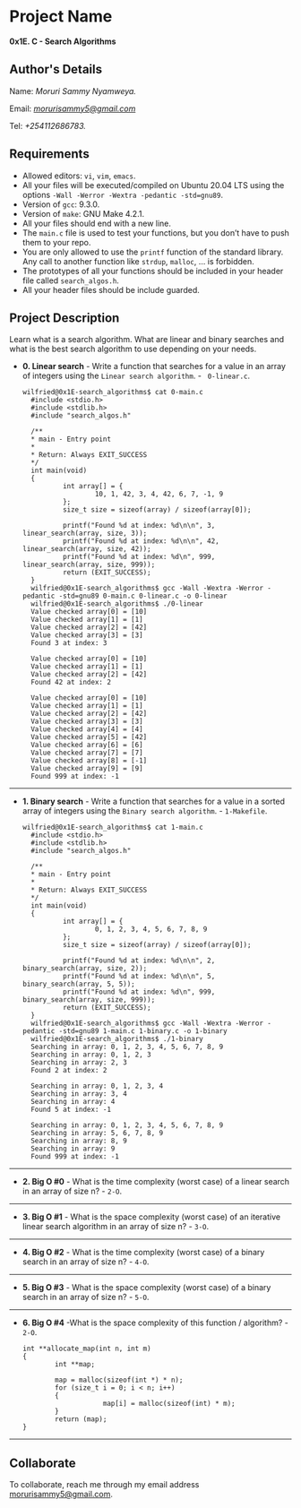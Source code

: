 # Project Name
**0x1E. C - Search Algorithms**

## Author's Details
Name: *Moruri Sammy Nyamweya.*

Email: *morurisammy5@gmail.com*

Tel: *+254112686783.*

##  Requirements
*   Allowed editors: `vi`, `vim`, `emacs`.
*   All your files will be executed/compiled on Ubuntu 20.04 LTS using the options `-Wall -Werror -Wextra -pedantic -std=gnu89`.
*	Version of `gcc`: 9.3.0.
*	Version of `make`: GNU Make 4.2.1.
*   All your files should end with a new line.
*	The `main.c` file is used to test your functions, but you don’t have to push them to your repo.
*	You are only allowed to use the `printf` function of the standard library. Any call to another function like `strdup`, `malloc`, … is forbidden.
*   The prototypes of all your functions should be included in your header file called `search_algos.h`.
*	All your header files should be include guarded.

## Project Description
Learn what is a search algorithm.
What are linear and binary searches and what is the best search algorithm to use depending on your needs.


* **0. Linear search** - Write a function that searches for a value in an array of integers using the `Linear search algorithm`. - ` 0-linear.c`.

  ```
  wilfried@0x1E-search_algorithms$ cat 0-main.c 
	#include <stdio.h>
	#include <stdlib.h>
	#include "search_algos.h"

	/**
	* main - Entry point
	*
	* Return: Always EXIT_SUCCESS
	*/
	int main(void)
	{
			int array[] = {
					10, 1, 42, 3, 4, 42, 6, 7, -1, 9
			};
			size_t size = sizeof(array) / sizeof(array[0]);

			printf("Found %d at index: %d\n\n", 3, linear_search(array, size, 3));
			printf("Found %d at index: %d\n\n", 42, linear_search(array, size, 42));
			printf("Found %d at index: %d\n", 999, linear_search(array, size, 999));
			return (EXIT_SUCCESS);
	}
	wilfried@0x1E-search_algorithms$ gcc -Wall -Wextra -Werror -pedantic -std=gnu89 0-main.c 0-linear.c -o 0-linear
	wilfried@0x1E-search_algorithms$ ./0-linear 
	Value checked array[0] = [10]
	Value checked array[1] = [1]
	Value checked array[2] = [42]
	Value checked array[3] = [3]
	Found 3 at index: 3

	Value checked array[0] = [10]
	Value checked array[1] = [1]
	Value checked array[2] = [42]
	Found 42 at index: 2

	Value checked array[0] = [10]
	Value checked array[1] = [1]
	Value checked array[2] = [42]
	Value checked array[3] = [3]
	Value checked array[4] = [4]
	Value checked array[5] = [42]
	Value checked array[6] = [6]
	Value checked array[7] = [7]
	Value checked array[8] = [-1]
	Value checked array[9] = [9]
	Found 999 at index: -1
  ```
---
* **1. Binary search** - Write a function that searches for a value in a sorted array of integers using the `Binary search algorithm`. - `1-Makefile`.

  ```
  wilfried@0x1E-search_algorithms$ cat 1-main.c 
	#include <stdio.h>
	#include <stdlib.h>
	#include "search_algos.h"

	/**
	* main - Entry point
	*
	* Return: Always EXIT_SUCCESS
	*/
	int main(void)
	{
			int array[] = {
					0, 1, 2, 3, 4, 5, 6, 7, 8, 9
			};
			size_t size = sizeof(array) / sizeof(array[0]);

			printf("Found %d at index: %d\n\n", 2, binary_search(array, size, 2));
			printf("Found %d at index: %d\n\n", 5, binary_search(array, 5, 5));
			printf("Found %d at index: %d\n", 999, binary_search(array, size, 999));
			return (EXIT_SUCCESS);
	}
	wilfried@0x1E-search_algorithms$ gcc -Wall -Wextra -Werror -pedantic -std=gnu89 1-main.c 1-binary.c -o 1-binary
	wilfried@0x1E-search_algorithms$ ./1-binary 
	Searching in array: 0, 1, 2, 3, 4, 5, 6, 7, 8, 9
	Searching in array: 0, 1, 2, 3
	Searching in array: 2, 3
	Found 2 at index: 2

	Searching in array: 0, 1, 2, 3, 4
	Searching in array: 3, 4
	Searching in array: 4
	Found 5 at index: -1

	Searching in array: 0, 1, 2, 3, 4, 5, 6, 7, 8, 9
	Searching in array: 5, 6, 7, 8, 9
	Searching in array: 8, 9
	Searching in array: 9
	Found 999 at index: -1
  ```
---

* **2. Big O #0** - What is the time complexity (worst case) of a linear search in an array of size n? - `2-O`.
---

* **3. Big O #1** - What is the space complexity (worst case) of an iterative linear search algorithm in an array of size n? - `3-O`.
---

* **4. Big O #2** - What is the time complexity (worst case) of a binary search in an array of size n? - `4-O`.
---

* **5. Big O #3** - What is the space complexity (worst case) of a binary search in an array of size n? - `5-O`.
---

* **6. Big O #4** -What is the space complexity of this function / algorithm? - `2-O`.

	```
	int **allocate_map(int n, int m)
	{
			int **map;

			map = malloc(sizeof(int *) * n);
			for (size_t i = 0; i < n; i++)
			{
						map[i] = malloc(sizeof(int) * m);
			}
			return (map);
	}
	```
---


## Collaborate

To collaborate, reach me through my email address morurisammy5@gmail.com.
